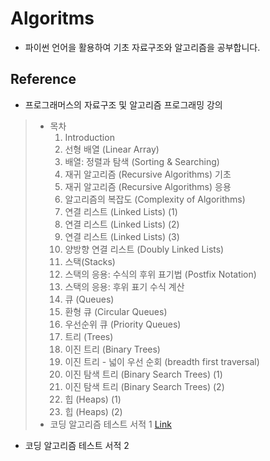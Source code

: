 # Algoritms



- 파이썬 언어을 활용하여 기초 자료구조와 알고리즘을 공부합니다.


## Reference
 - 프로그래머스의 자료구조 및 알고리즘 프로그래밍 강의
> - 목차
>   1. Introduction
>   2. 선형 배열 (Linear Array)
>   3. 배열: 정렬과 탐색 (Sorting & Searching)
>   4. 재귀 알고리즘 (Recursive Algorithms) 기초
>   5. 재귀 알고리즘 (Recursive Algorithms) 응용
>   6. 알고리즘의 복잡도 (Complexity of Algorithms)
>   7. 연결 리스트 (Linked Lists) (1)
>   8. 연결 리스트 (Linked Lists) (2)
>   9. 연결 리스트 (Linked Lists) (3)
>   10. 양방향 연결 리스트 (Doubly Linked Lists)
>   11. 스택(Stacks)
>   12. 스택의 응용: 수식의 후위 표기법 (Postfix Notation)
>   13. 스택의 응용: 후위 표기 수식 계산
>   14. 큐 (Queues)
>   15. 환형 큐 (Circular Queues)
>   16. 우선순위 큐 (Priority Queues)
>   17. 트리 (Trees)
>   18. 이진 트리 (Binary Trees)
>   19. 이진 트리 - 넓이 우선 순회 (breadth first traversal)
>   20. 이진 탐색 트리 (Binary Search Trees) (1)
>   21. 이진 탐색 트리 (Binary Search Trees) (2)
>   22. 힙 (Heaps) (1)
>   23. 힙 (Heaps) (2)
> - 코딩 알고리즘 테스트 서적 1 [Link](https://books.google.co.kr/books/about/%EC%9D%B4%EA%B2%83%EC%9D%B4_%EC%B7%A8%EC%97%85%EC%9D%84_%EC%9C%84%ED%95%9C_%EC%BD%94%EB%94%A9_%ED%85%8C%EC%8A%A4.html?id=vBz-DwAAQBAJ&printsec=frontcover&source=kp_read_button&hl=ko&redir_esc=y#v=onepage&q&f=false)
 - 코딩 알고리즘 테스트 서적 2
